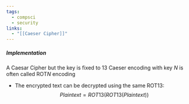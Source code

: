 ```yaml
---
tags:
  - compsci
  - security
links:
  - "[[Caeser Cipher]]"
---
```

##### Implementation
A Caesar Cipher but the key is fixed to 13
Caeser encoding with key *N* is often called ROT*N* encoding
- The encrypted text can be decrypted using the same ROT13:
$$Plaintext=ROT13(ROT13(Plaintext))$$
